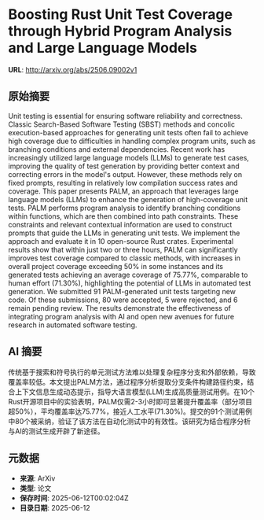 # Boosting Rust Unit Test Coverage through Hybrid Program Analysis and Large Language Models

**URL**: http://arxiv.org/abs/2506.09002v1

## 原始摘要

Unit testing is essential for ensuring software reliability and correctness.
Classic Search-Based Software Testing (SBST) methods and concolic
execution-based approaches for generating unit tests often fail to achieve high
coverage due to difficulties in handling complex program units, such as
branching conditions and external dependencies. Recent work has increasingly
utilized large language models (LLMs) to generate test cases, improving the
quality of test generation by providing better context and correcting errors in
the model's output. However, these methods rely on fixed prompts, resulting in
relatively low compilation success rates and coverage. This paper presents
PALM, an approach that leverages large language models (LLMs) to enhance the
generation of high-coverage unit tests. PALM performs program analysis to
identify branching conditions within functions, which are then combined into
path constraints. These constraints and relevant contextual information are
used to construct prompts that guide the LLMs in generating unit tests. We
implement the approach and evaluate it in 10 open-source Rust crates.
Experimental results show that within just two or three hours, PALM can
significantly improves test coverage compared to classic methods, with
increases in overall project coverage exceeding 50% in some instances and its
generated tests achieving an average coverage of 75.77%, comparable to human
effort (71.30%), highlighting the potential of LLMs in automated test
generation. We submitted 91 PALM-generated unit tests targeting new code. Of
these submissions, 80 were accepted, 5 were rejected, and 6 remain pending
review. The results demonstrate the effectiveness of integrating program
analysis with AI and open new avenues for future research in automated software
testing.


## AI 摘要

传统基于搜索和符号执行的单元测试方法难以处理复杂程序分支和外部依赖，导致覆盖率较低。本文提出PALM方法，通过程序分析提取分支条件构建路径约束，结合上下文信息生成动态提示，指导大语言模型(LLM)生成高质量测试用例。在10个Rust开源项目中的实验表明，PALM仅需2-3小时即可显著提升覆盖率（部分项目超50%），平均覆盖率达75.77%，接近人工水平(71.30%)。提交的91个测试用例中80个被采纳，验证了该方法在自动化测试中的有效性。该研究为结合程序分析与AI的测试生成开辟了新途径。

## 元数据

- **来源**: ArXiv
- **类型**: 论文
- **保存时间**: 2025-06-12T00:02:04Z
- **目录日期**: 2025-06-12
